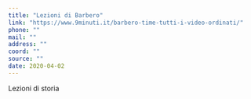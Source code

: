 ```yaml
---
title: "Lezioni di Barbero"
link: "https://www.9minuti.it/barbero-time-tutti-i-video-ordinati/"
phone: ""
mail: ""
address: ""
coord: ""
source: ""
date: 2020-04-02
---
```


Lezioni di storia
